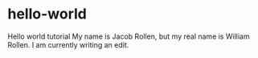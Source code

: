 # hello-world
Hello world tutorial
My name is Jacob Rollen, but my real name is William Rollen. I am currently writing an edit.  
